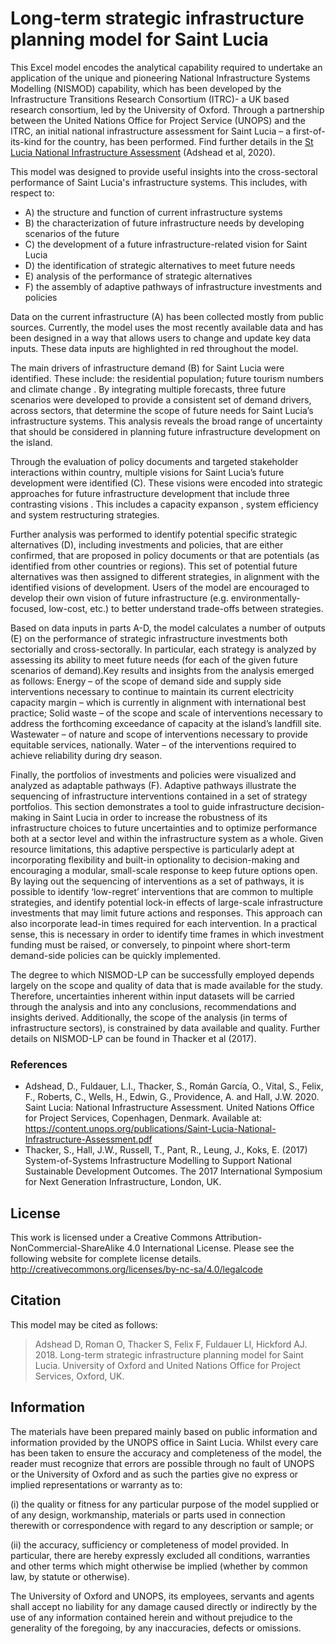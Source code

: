# Long-term strategic infrastructure planning model for Saint Lucia

This Excel model encodes the analytical capability required to undertake an
application of the unique and pioneering National Infrastructure Systems
Modelling (NISMOD) capability, which has been developed by the Infrastructure
Transitions Research Consortium (ITRC)- a UK based research consortium, led by
the University of Oxford. Through a partnership between the United Nations
Office for Project Service (UNOPS) and the ITRC, an initial national
infrastructure assessment for Saint Lucia – a first-of-its-kind for the country,
has been performed. Find further details in the [St Lucia National
Infrastructure
Assessment](https://content.unops.org/publications/Saint-Lucia-National-Infrastructure-Assessment.pdf)
(Adshead et al, 2020).

This model was designed to provide useful insights into the cross-sectoral
performance of Saint Lucia's infrastructure systems. This includes, with respect
to:

- A) the structure and function of current infrastructure systems
- B) the characterization of future infrastructure needs by developing scenarios of the future
- C) the development of a future infrastructure-related vision for Saint Lucia
- D) the  identification of strategic alternatives to meet future needs
- E) analysis of the performance of strategic alternatives
- F) the assembly of adaptive pathways of infrastructure investments and policies

Data on the current infrastructure (A) has been collected mostly from public
sources. Currently, the model uses the most recently available data and has been
designed in a way that allows users to change and update key data inputs. These
data inputs are highlighted in red throughout the model.

The main drivers of infrastructure demand (B) for Saint Lucia were identified.
These include: the residential population; future tourism numbers and climate
change . By integrating multiple forecasts, three future scenarios were
developed to provide a consistent set of demand drivers, across sectors, that
determine the scope of future needs for Saint Lucia’s infrastructure systems.
This analysis reveals the broad range of uncertainty that should be considered
in planning future infrastructure development on the island.

Through the evaluation of policy documents and targeted stakeholder interactions
within country, multiple visions for Saint Lucia’s future development were
identified (C). These visions were encoded into strategic approaches for future
infrastructure development that include three contrasting visions . This
includes a capacity expanson , system efficiency and system restructuring
strategies.

Further analysis was performed to identify potential specific strategic
alternatives (D), including investments and policies, that are either confirmed,
that are proposed in policy documents or that are potentials (as identified from
other countries or regions). This set of potential future alternatives was then
assigned to different strategies, in alignment with the identified visions of
development. Users of the model are encouraged to develop their own vision of
future infrastructure (e.g. environmentally-focused, low-cost, etc.) to better
understand trade-offs between strategies.

Based on data inputs in parts A-D, the model calculates a number of outputs
(E) on the performance of strategic infrastructure investments both sectorially
and cross-sectorally. In particular, each strategy is analyzed by assessing its
ability to meet future needs (for each of the given future scenarios of
demand).Key results and insights from the analysis emerged as follows: Energy –
of the scope of demand side and supply side interventions necessary to continue
to maintain its current electricity capacity margin – which is currently in
alignment with international best practice; Solid waste – of the scope and scale
of interventions necessary to address the forthcoming exceedance of capacity at
the island’s landfill site. Wastewater – of nature and scope of interventions
necessary to provide equitable services, nationally. Water – of the
interventions required to achieve reliability during dry season.

Finally, the portfolios of investments and policies were visualized and analyzed
as adaptable pathways (F). Adaptive pathways illustrate the sequencing of
infrastructure interventions contained in a set of strategy portfolios. This
section demonstrates a tool to guide infrastructure decision-making in Saint
Lucia in order to increase the robustness of its infrastructure choices to
future uncertainties and to optimize performance both at a sector level and
within the infrastructure system as a whole. Given resource limitations, this
adaptive perspective is particularly adept at incorporating flexibility and
built-in optionality to decision-making and encouraging a modular, small-scale
response to keep future options open. By laying out the sequencing of
interventions as a set of pathways, it is possible to identify ‘low-regret’
interventions that are common to multiple strategies, and identify potential
lock-in effects of large-scale infrastructure investments that may limit future
actions and responses. This approach can also incorporate lead-in times required
for each intervention. In a practical sense, this is necessary in order to
identify time frames in which investment funding must be raised, or conversely,
to pinpoint where short-term demand-side policies can be quickly implemented.

The degree to which NISMOD-LP can be successfully employed depends largely on
the scope and quality of data that is made available for the study. Therefore,
uncertainties inherent within input datasets will be carried through the
analysis and into any conclusions, recommendations and insights derived.
Additionally, the scope of the analysis (in terms of infrastructure sectors), is
constrained by data available and quality. Further details on NISMOD-LP can be
found in Thacker et al (2017).

### References

- Adshead, D., Fuldauer, L.I., Thacker, S., Román García, O., Vital, S., Felix,
  F., Roberts, C., Wells, H., Edwin, G., Providence, A. and Hall, J.W. 2020.
  Saint Lucia: National Infrastructure Assessment. United Nations Office for
  Project Services, Copenhagen, Denmark. Available at:
  https://content.unops.org/publications/Saint-Lucia-National-Infrastructure-Assessment.pdf
- Thacker, S., Hall, J.W., Russell, T., Pant, R., Leung, J., Koks, E. (2017)
  System-of-Systems Infrastructure Modelling to Support National Sustainable
  Development Outcomes. The 2017 International Symposium for Next Generation
  Infrastructure, London, UK.

## License

This work is licensed under a Creative Commons
Attribution-NonCommercial-ShareAlike 4.0 International License. Please see the
following website for complete license details.
http://creativecommons.org/licenses/by-nc-sa/4.0/legalcode

## Citation

This model may be cited as follows:

> Adshead D, Roman O, Thacker S, Felix F, Fuldauer Ll, Hickford AJ. 2018.
> Long-term strategic infrastructure planning model for Saint Lucia. University
> of Oxford and United Nations Office for Project Services, Oxford, UK.

## Information

The materials have been prepared mainly based on public information and
information provided by the UNOPS office in Saint Lucia. Whilst every care has
been taken to ensure the accuracy and completeness of the model, the reader must
recognize that errors are possible through no fault of UNOPS or the University
of Oxford and as such the parties give no express or implied representations or
warranty as to:

(i) the quality or fitness for any particular purpose of the model supplied or
of any design, workmanship, materials or parts used in connection therewith or
correspondence with regard to any description or sample; or

(ii) the accuracy, sufficiency or completeness of model provided. In particular,
there are hereby expressly excluded all conditions, warranties and other terms
which might otherwise be implied (whether by common law, by statute or
otherwise).

The University of Oxford and UNOPS, its employees, servants and agents shall
accept no liability for any damage caused directly or indirectly by the use of
any information contained herein and without prejudice to the generality of the
foregoing, by any inaccuracies, defects or omissions.
